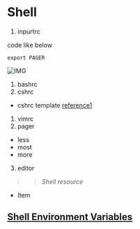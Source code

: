 Shell
=====

1. inpurtrc

code like below
```shell
export PAGER
```

![IMG](https://avatars0.githubusercontent.com/u/7233041?v=3&s=48 "An optional title")

1. bashrc
2. cshrc
  * cshrc template [reference1](http://sourceforge.net/p/modules/modules-tcl/ci/d081f5528358a2d7c5eba74bec1f737c6e87a053/tree/contrib/template/.cshrc)
1. vimrc
2. pager
  * less
  * most
  * more
3. editor

>> *Shell resource*

+ Item

## [Shell Environment Variables](http://en.wikibooks.org/wiki/Guide_to_Unix/Environment_Variables#References)
